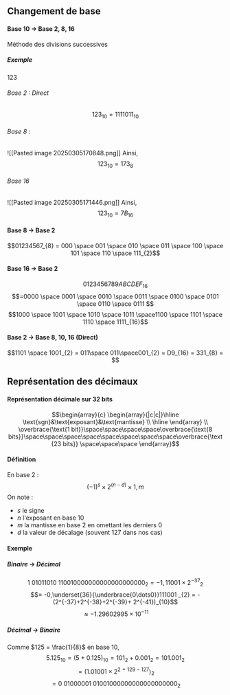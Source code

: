 ## Changement de base
#### Base 10 -> Base 2, 8, 16
Méthode des divisions successives
##### Exemple
123

###### Base 2 : Direct
$$123_{10} = 1111011_{10}$$

###### Base 8 : 
![[Pasted image 20250305170848.png]]
Ainsi, 
$$123_{10} = 173_{8}$$

###### Base 16
![[Pasted image 20250305171446.png]]
Ainsi, 
$$123_{10} = 7B_{16}$$


#### Base 8 -> Base 2
$$01234567_{8} = 000 \space 001 \space 010 \space 011 \space 100 \space 101 \space 110 \space 111_{2}$$

#### Base 16 -> Base 2
$$0123456789ABCDEF_{16}$$
$$=0000 \space 0001 \space 0010 \space 0011 \space 0100 \space 0101 \space 0110 \space 0111 $$
$$1000 \space 1001 \space 1010 \space 1011 \space1100 \space 1101 \space 1110 \space 1111_{16}$$

#### Base 2 -> Base 8, 10, 16 (Direct)
$$1101 \space 1001_{2} = 011\space 011\space001_{2} = D9_{16} = 331_{8} = $$




## Représentation des décimaux
#### Représentation décimale sur 32 bits
$$\begin{array}{c}
\begin{array}{|c|c|}\hline
\text{sgn}&\text{exposant}&\text{mantisse} \\ \hline 
\end{array} \\
\overbrace{\text{1 bit}}\space\space\space\space\overbrace{\text{8 bits}}\space\space\space\space\space\space\space\space\overbrace{\text{23 bits}} \space\space\space
\end{array}$$

#### Définition
En base $2$ : 
$$(-1)^{s} \times 2^{(n-d)} \times 1, m$$
On note : 
- $s$ le signe
- $n$ l'exposant en base 10
- $m$ la mantisse en base 2 en omettant les derniers $0$
- $d$ la valeur de décalage (souvent $127$ dans nos cas)

#### Exemple
##### Binaire -> Décimal
$$\text{1 01011010 110010000000000000000000}_{2} = \left.- 1,11001 \times 2^{-37} \right._{2}$$
$$= -0,\underset{36}{\underbrace{0\dots0}}111001 _{2} = -(2^{-37}+2^{-38}+2^{-39}+ 2^{-41})_{10}$$
$$\approx -1.29602995 \times 10^{-11}$$

##### Décimal -> Binaire
Comme $125 = \frac{1}{8}$ en base 10,
$$5.125_{10} = \left. (5 + 0.125) \right._{10} = 101_{2} + 0.001_{2} = 101.001_{2} $$
$$ =\left. (1.01001 \times 2^{2 = 129-127})\right._{2} $$
$$= \text{0 01000001 01001000000000000000000}_{2}$$
